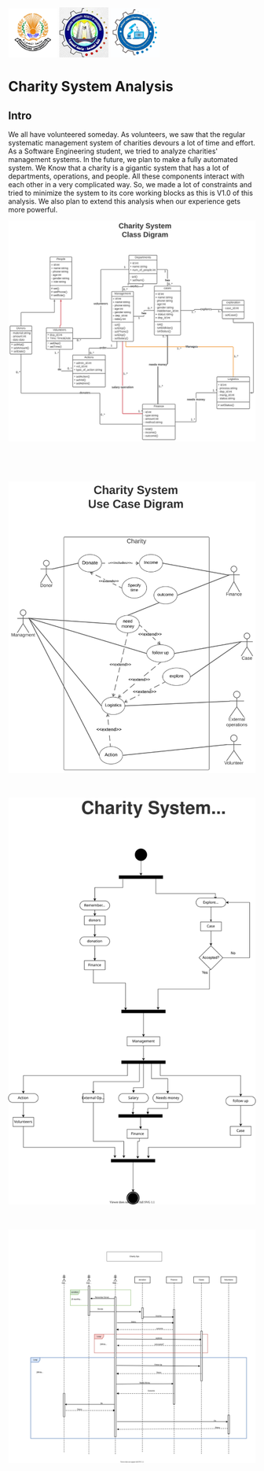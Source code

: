 <img src="MU.jpg" width="100">
<img src="FElogo.jpeg" width="100">
<img src="deplogo.jpg" width="100">



# Charity System Analysis <br />


## Intro <br />
We all have volunteered someday. As volunteers, we saw that the regular systematic management system of charities devours a lot of time and effort.
As a Software Engineering student, we tried to analyze charities' management systems. In the future, we plan to make a fully automated system.
We Know that a charity is a gigantic system that has a lot of departments, operations, and people. All these components interact with each other in a very complicated way. So, we made a lot of constraints and tried to minimize the system to its core working blocks as this is V1.0 of this analysis. We also plan to extend this analysis when our experience gets more powerful.


![alt text](Charity_sys_class_digram.svg  "Class Digram Text 1" )

<br /><br /><br />

![alt text](Charity_sys_Use_Case_digram.svg "Case Digram Text 1")
<br /><br /><br />

![alt text](Charity_sys_activity_digram.svg "Activity Digram Text 1")
<br /><br /><br />

![alt text](Charity_Sys_Sequence_digram.svg "Sequence digram Text 1")


